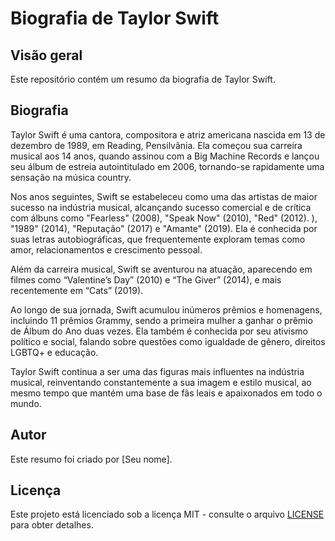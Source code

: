 # Biografia de Taylor Swift

## Visão geral
Este repositório contém um resumo da biografia de Taylor Swift.

## Biografia
Taylor Swift é uma cantora, compositora e atriz americana nascida em 13 de dezembro de 1989, em Reading, Pensilvânia. Ela começou sua carreira musical aos 14 anos, quando assinou com a Big Machine Records e lançou seu álbum de estreia autointitulado em 2006, tornando-se rapidamente uma sensação na música country.

Nos anos seguintes, Swift se estabeleceu como uma das artistas de maior sucesso na indústria musical, alcançando sucesso comercial e de crítica com álbuns como "Fearless" (2008), "Speak Now" (2010), "Red" (2012). ), "1989" (2014), "Reputação" (2017) e "Amante" (2019). Ela é conhecida por suas letras autobiográficas, que frequentemente exploram temas como amor, relacionamentos e crescimento pessoal.

Além da carreira musical, Swift se aventurou na atuação, aparecendo em filmes como “Valentine’s Day” (2010) e “The Giver” (2014), e mais recentemente em “Cats” (2019).

Ao longo de sua jornada, Swift acumulou inúmeros prêmios e homenagens, incluindo 11 prêmios Grammy, sendo a primeira mulher a ganhar o prêmio de Álbum do Ano duas vezes. Ela também é conhecida por seu ativismo político e social, falando sobre questões como igualdade de gênero, direitos LGBTQ+ e educação.

Taylor Swift continua a ser uma das figuras mais influentes na indústria musical, reinventando constantemente a sua imagem e estilo musical, ao mesmo tempo que mantém uma base de fãs leais e apaixonados em todo o mundo.

## Autor
Este resumo foi criado por [Seu nome].

## Licença
Este projeto está licenciado sob a licença MIT - consulte o arquivo [LICENSE](LICENSE) para obter detalhes.
